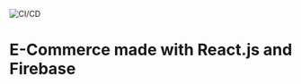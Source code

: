 ![CI/CD](https://github.com/SteaceP/commerce/workflows/CI/CD/badge.svg)

# E-Commerce made with React.js and Firebase

